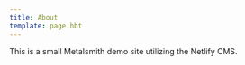 ```yaml
---
title: About
template: page.hbt
---
```

This is a small Metalsmith demo site utilizing the Netlify CMS.